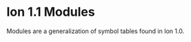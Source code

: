 # Ion 1.1 Modules

Modules are a generalization of symbol tables found in Ion 1.0.

<!-- TODO: More details /-->
